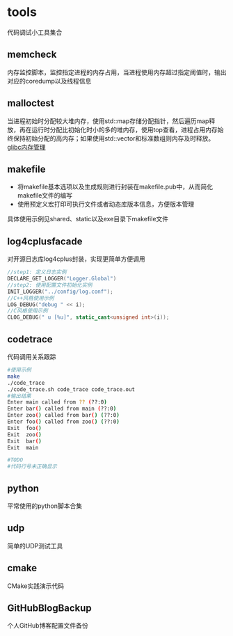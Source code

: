 # tools
代码调试小工具集合

## memcheck
内存监控脚本，监控指定进程的内存占用，当进程使用内存超过指定阈值时，输出对应的coredump以及线程信息

## malloctest
当进程初始时分配较大堆内存，使用std::map存储分配指针，然后遍历map释放，再在运行时分配比初始化时小的多的堆内存，使用top查看，进程占用内存始终保持初始分配的高内存；如果使用std::vector和标准数组则内存及时释放。
[glibc内存管理](http://www.cnblogs.com/lookof/archive/2013/03/26/2981768.html)

## makefile
- 将makefile基本选项以及生成规则进行封装在makefile.pub中，从而简化makefile文件的编写
- 使用预定义宏打印可执行文件或者动态库版本信息，方便版本管理

具体使用示例见shared、static以及exe目录下makefile文件   

## log4cplusfacade
对开源日志库log4cplus封装，实现更简单方便调用
``` cpp
//step1: 定义日志实例  
DECLARE_GET_LOGGER("Logger.Global")
//step2: 使用配置文件初始化实例  
INIT_LOGGER("../config/log.conf");
//C++风格使用示例
LOG_DEBUG("debug " << i);
//C风格使用示例
CLOG_DEBUG(" u [%u]", static_cast<unsigned int>(i));
```

## codetrace
代码调用关系跟踪
``` bash
#使用示例
make
./code_trace
./code_trace.sh code_trace code_trace.out
#输出结果
Enter main called from ?? (??:0)  
Enter bar() called from main (??:0)  
Enter zoo() called from bar() (??:0)  
Enter foo() called from zoo() (??:0)  
Exit  foo()  
Exit  zoo()  
Exit  bar()  
Exit  main

#TODO
#代码行号未正确显示
```

## python
平常使用的python脚本合集

## udp
简单的UDP测试工具

## cmake
CMake实践演示代码

## GitHubBlogBackup
个人GitHub博客配置文件备份
